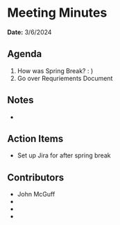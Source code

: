 # Meeting Minutes
**Date:** 3/6/2024

## Agenda
1. How was Spring Break? : )
2. Go over Requriements Document

## Notes
* 
## Action Items
* Set up Jira for after spring break
## Contributors
* John McGuff
* 
* 
* 
